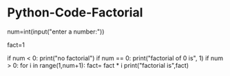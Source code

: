 # Python-Code-Factorial
num=int(input("enter a number:"))

fact=1

if num < 0:
    print("no factorial")
if num == 0:
    print("factorial of 0 is", 1)
if num > 0:
    for i in range(1,num+1):
        fact= fact * i
print("factorial is",fact)
